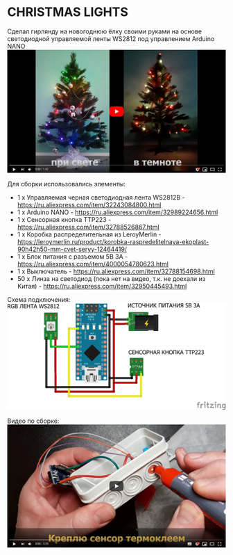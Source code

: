 # CHRISTMAS LIGHTS
Сделал гирлянду на новогоднюю ёлку своими руками на основе светодиодной управляемой ленты WS2812 под управлением Arduino NANO
[![Видео](https://github.com/dbprof/chrismas-lights/blob/master/video.png)](https://youtu.be/SfWyWduKwF0)

Для сборки использовались элементы:
* 1 х Управляемая черная светодиодная лента WS2812B - https://ru.aliexpress.com/item/32243084800.html
* 1 х Arduino NANO - https://ru.aliexpress.com/item/32989224656.html
* 1 х Сенсорная кнопка TTP223 - https://ru.aliexpress.com/item/32788526867.html
* 1 х Коробка распределительная из LeroyMerlin - https://leroymerlin.ru/product/korobka-raspredelitelnaya-ekoplast-90h42h50-mm-cvet-seryy-12464419/
* 1 х Блок питания с разъемом 5В 3А - https://ru.aliexpress.com/item/4000054780623.html
* 1 х Выключатель - https://ru.aliexpress.com/item/32788154698.html
* 50 х Линза на светодиод (пока нет на видео, т.к. не доехали из Китая) - https://ru.aliexpress.com/item/32950445493.html

Схема подключения:
![Схема подключения](https://github.com/dbprof/chrismas-lights/blob/master/schema.png)

Видео по сборке:
[![Видео](https://github.com/dbprof/chrismas-lights/blob/master/video2.png)](https://youtu.be/R4cUnKBIF1w)
